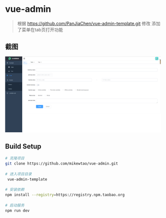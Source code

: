 # vue-admin

> 根据 https://github.com/PanJiaChen/vue-admin-template.git 修改 添加了菜单在tab页打开功能

## 截图
![avatar](public/admin.PNG)

## Build Setup
```bash
# 克隆项目
git clone https://github.com/mikewtao/vue-admin.git

# 进入项目目录
 vue-admin-template

# 安装依赖
npm install --registry=https://registry.npm.taobao.org

# 启动服务
npm run dev

